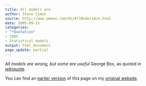 ```yaml
---
title: All models are
author: Steve Simon
source: http://www.pmean.com/05/AllModelsAre.html
date: 2005-09-15
categories:
- "*Quotation"
- 2005
- Statistical models
output: html_document
page_update: partial
---
```


*All models are wrong, but some are useful* George Box, as quoted in [wikiquote][wik1].

<!---More--->

You can find an [earlier version][sim1] of this page on my [original website][sim2].

[sim1]: http://www.pmean.com/07/AllModelsAre.html
[sim2]: http://www.pmean.com/original_site.html
[wik1]: http://en.wikiquote.org/wiki/George_E._P._Box
